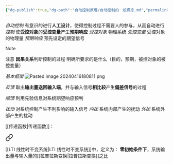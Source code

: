 ```yaml
---
{"dg-publish":true,"dg-path":"自动控制原理/自动控制的一般概念.md","permalink":"/自动控制原理/自动控制的一般概念/","dgPassFrontmatter":true,"noteIcon":"","created":"2024-04-16T13:01:27.308+08:00","updated":"2024-04-17T09:02:31.225+08:00"}
---
```



*自动控制*
有意识的进行**人工设计**，使得控制过程不需要人的参与，从而自动进行
*控制*
使**受控对象**的**受控变量**产生**预期响应**
	*受控对象*
	物理系统
	*受控变量*
	受控对象的物理量
	*预期响应*
	预先设定的期望信号

>[!note] 
>注意 **因果关系**判断控制的过程
>明确所要求的是什么（目的，预期，被控对象的被控变量）

*基本框架*
![Pasted image 20240416180811.png](/img/user/%E5%8A%9F%E8%83%BD%E6%80%A7%E6%96%87%E4%BB%B6%E5%A4%B9/%E8%BD%BD%E5%85%A5%E7%9A%84%E5%AA%92%E4%BD%93%E8%B5%84%E6%BA%90/Pasted%20image%2020240416180811.png)


<div class="transclusion internal-embed is-loaded"><div class="markdown-embed">



*反馈*
取出**输出量送回输入端**，并与输入信号**相比较**产生**偏差信号**的过程 

</div></div>



<div class="transclusion internal-embed is-loaded"><div class="markdown-embed">



*顺馈*
利用先验信息对系统期望响应预判 

</div></div>


*扰动*
对系统控制产生不利影响的输入信号
	*内扰*
	系统内部产生的扰动
	*外扰*
	系统外部产生的扰动


[[传递函数\|传递函数]]：

<div class="transclusion internal-embed is-loaded"><a class="markdown-embed-link" href="//#2d849c" aria-label="Open link"><svg xmlns="http://www.w3.org/2000/svg" width="24" height="24" viewBox="0 0 24 24" fill="none" stroke="currentColor" stroke-width="2" stroke-linecap="round" stroke-linejoin="round" class="svg-icon lucide-link"><path d="M10 13a5 5 0 0 0 7.54.54l3-3a5 5 0 0 0-7.07-7.07l-1.72 1.71"></path><path d="M14 11a5 5 0 0 0-7.54-.54l-3 3a5 5 0 0 0 7.07 7.07l1.71-1.71"></path></svg></a><div class="markdown-embed">



[[LTI 线性时不变系统\|LTI 线性时不变系统]]中，定义为：
**零初始条件下**，系统输出量与输入量的[[拉普拉斯变换\|拉普拉斯变换]]之比 

</div></div>



